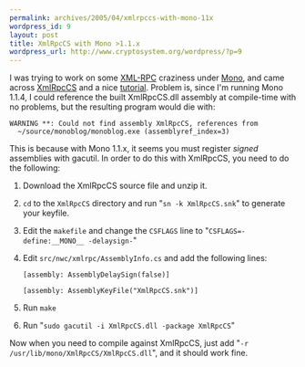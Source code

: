 ```yaml
--- 
permalink: archives/2005/04/xmlrpccs-with-mono-11x
wordpress_id: 9
layout: post
title: XmlRpcCS with Mono >1.1.x
wordpress_url: http://www.cryptosystem.org/wordpress/?p=9
---
```

I was trying to work on some [XML-RPC](http://www.xmlrpc.com/) craziness under [Mono](http://www.mono-project.com/), and came across [XmlRpcCS](http://xmlrpccs.sourceforge.net/) and a nice [tutorial](http://www.linuxjournal.com/article/7430). Problem is, since I'm running Mono 1.1.4, I could reference the built XmlRpcCS.dll assembly at compile-time with no problems, but the resulting program would die with:

    WARNING **: Could not find assembly XmlRpcCS, references from
      ~/source/monoblog/monoblog.exe (assemblyref_index=3)

This is because with Mono 1.1.x, it seems you must register *signed* assemblies with gacutil. In order to do this with XmlRpcCS, you need to do the following:

1. Download the XmlRpcCS source file and unzip it.
2. `cd` to the `XmlRpcCS` directory and run "`sn -k XmlRpcCS.snk`" to generate your keyfile.
3. Edit the `makefile` and change the `CSFLAGS` line to "`CSFLAGS=-define:__MONO__ -delaysign-`"
4. Edit `src/nwc/xmlrpc/AssemblyInfo.cs` and add the following lines:

    `[assembly: AssemblyDelaySign(false)]`

    `[assembly: AssemblyKeyFile("XmlRpcCS.snk")]`

5. Run `make`
6. Run "`sudo gacutil -i XmlRpcCS.dll -package XmlRpcCS`"

Now when you need to compile against XmlRpcCS, just add "`-r /usr/lib/mono/XmlRpcCS/XmlRpcCS.dll`", and it should work fine.
